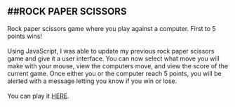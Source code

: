 ##ROCK PAPER SCISSORS
---
Rock paper scissors game where you play against a computer. First to 5 points wins!
<br><br>
Using JavaScript, I was able to update my previous rock paper scissors game and give it a user interface. You can now select what move you will make with your mouse, view the computers move, and view the score of the current game. Once either you or the computer reach 5 points, you will be alerted with a message letting you know if you win or lose.
<br><br>
You can play it <a href="https://nsanchez9009.github.io/rock-paper-scissors/">HERE</a>.

